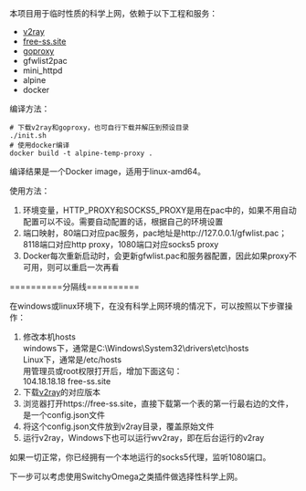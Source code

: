 本项目用于临时性质的科学上网，依赖于以下工程和服务：

* [v2ray](https://github.com/v2ray/v2ray-core/releases)
* [free-ss.site](https://free-ss.site)
* [goproxy](https://github.com/snail007/goproxy/releases)
* gfwlist2pac
* mini_httpd
* alpine
* docker

编译方法：

```shell
# 下载v2ray和goproxy，也可自行下载并解压到预设目录
./init.sh
# 使用docker编译
docker build -t alpine-temp-proxy .
```

编译结果是一个Docker image，适用于linux-amd64。

使用方法：

1. 环境变量，HTTP_PROXY和SOCKS5_PROXY是用在pac中的，如果不用自动配置可以不设。需要自动配置的话，根据自己的环境设置
2. 端口映射，80端口对应pac服务，pac地址是http://127.0.0.1/gfwlist.pac；8118端口对应http proxy，1080端口对应socks5 proxy
3. Docker每次重新启动时，会更新gfwlist.pac和服务器配置，因此如果proxy不可用，则可以重启一次再看

==========分隔线==========

在windows或linux环境下，在没有科学上网环境的情况下，可以按照以下步骤操作：

1. 修改本机hosts  
   windows下，通常是C:\Windows\System32\drivers\etc\hosts  
   Linux下，通常是/etc/hosts  
   用管理员或root权限打开后，增加下面这句：  
   104.18.18.18 free-ss.site
2. 下载[v2ray](https://github.com/v2ray/v2ray-core/releases)的对应版本
3. 浏览器打开https://free-ss.site，直接下载第一个表的第一行最右边的文件，是一个config.json文件
4. 将这个config.json文件放到v2ray目录，覆盖原始文件
5. 运行v2ray，Windows下也可以运行wv2ray，即在后台运行的v2ray

如果一切正常，你已经拥有一个本地运行的socks5代理，监听1080端口。

下一步可以考虑使用SwitchyOmega之类插件做选择性科学上网。